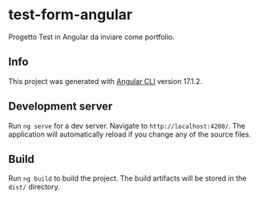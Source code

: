 # test-form-angular
Progetto Test in Angular da inviare come portfolio.

## Info
This project was generated with [Angular CLI](https://github.com/angular/angular-cli) version 17.1.2.

## Development server
Run `ng serve` for a dev server. Navigate to `http://localhost:4200/`. The application will automatically reload if you change any of the source files.

## Build
Run `ng build` to build the project. The build artifacts will be stored in the `dist/` directory.